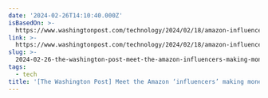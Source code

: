 ```yaml
---
date: '2024-02-26T14:10:40.000Z'
isBasedOn: >-
  https://www.washingtonpost.com/technology/2024/02/18/amazon-influencers-money-review-products
link: >-
  https://www.washingtonpost.com/technology/2024/02/18/amazon-influencers-money-review-products
slug: >-
  2024-02-26-the-washington-post-meet-the-amazon-influencers-making-money-off-everyt
tags:
  - tech
title: '[The Washington Post] Meet the Amazon ‘influencers’ making money off everyt'
---
```


